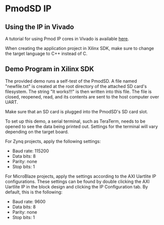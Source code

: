 PmodSD IP
==============

Using the IP in Vivado
--------------
A tutorial for using Pmod IP cores in Vivado is available [here](https://reference.digilentinc.com/learn/programmable-logic/tutorials/pmod-ips/start).

When creating the application project in Xilinx SDK, make sure to change the target
language to C++ instead of C.

Demo Program in Xilinx SDK
--------------
The provided demo runs a self-test of the PmodSD. A file named "newfile.txt" is
created at the root directory of the attached SD card's filesystem. The string
"It works!!!" is then written into this file. The file is closed, reopened,
read, and its contents are sent to the host computer over UART.

Make sure that an SD card is plugged into the PmodSD's SD card slot.

To set up this demo, a serial terminal, such as TeraTerm, needs to be opened
to see the data being printed out. Settings for the terminal will vary depending on
the target board.

For Zynq projects, apply the following settings:
- Baud rate: 115200
- Data bits: 8
- Parity:    none
- Stop bits: 1

For MicroBlaze projects, apply the settings according to the AXI Uartlite IP
configurations. These settings can be found by double clicking the AXI Uartlite
IP in the block design and clicking the IP Configuration tab. By default, this
is the following:
- Baud rate: 9600
- Data bits: 8
- Parity:    none
- Stop bits: 1
